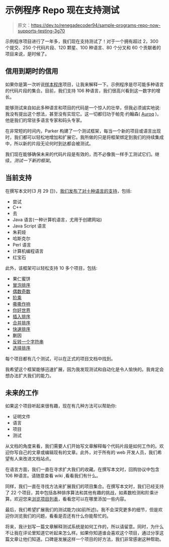 # 示例程序 Repo 现在支持测试

> 原文：<https://dev.to/renegadecoder94/sample-programs-repo-now-supports-testing-3g70>

示例程序项目进行了一年多，我们现在支持测试了！对于一个拥有超过 2，300 个提交、250 个代码片段、120 颗星、100 种语言、80 个分叉和 60 个贡献者的项目来说，是时候了。

## 信用到期时的信用

如果你是第一次听说[样本程序](https://github.com/TheRenegadeCoder/sample-programs)项目，让我来解释一下。示例程序是尽可能多种语言的代码片段的集合。目前，我们支持 106 种语言，我们很高兴看到这一数字的增长。

能够测试来自如此多种语言和项目的代码是一个惊人的壮举，但我必须诚实地说:我没有提出这个想法，甚至没有实现它。这一切都归功于帕克·约翰森( [Auroq](https://github.com/auroq) )，他是我们的常驻多语言专家和码头专家。

在非常短的时间内，Parker 构建了一个测试框架，每当一个新的项目或语言出现时，我们都可以轻松地增加和扩展它。我所做的只是将框架绑定到我们的持续集成中，所以新的片段无论何时到达都会被测试。

我们现在能够确保未来的代码片段是有效的，而不必像我一样手工测试它们。继续，*测试一下新的框架*。

## 当前支持

在撰写本文时(3 月 29 日)，[我们发布了对十种语言的支持](https://github.com/TheRenegadeCoder/sample-programs/releases/tag/10-lang-test)，包括:

*   尝试
*   C++
*   去
*   Java 语言(一种计算机语言，尤用于创建网站)
*   Java Script 语言
*   朱莉娅
*   哈斯克尔
*   Perl 语言
*   计算机编程语言
*   红宝石

此外，该框架可以轻松支持 10 多个项目，包括:

*   果仁蜜饼
*   [冒泡排序](https://sample-programs.therenegadecoder.com/projects/bubble-sort/)
*   [偶数奇数](https://sample-programs.therenegadecoder.com/projects/even-odd/)
*   [阶乘](https://sample-programs.therenegadecoder.com/projects/factorial/)
*   [嘶嘶作响](https://sample-programs.therenegadecoder.com/projects/fizz-buzz/)
*   [你好世界](https://sample-programs.therenegadecoder.com/projects/hello-world/)
*   [插入排序](https://sample-programs.therenegadecoder.com/projects/insertion-sort/)
*   [合并排序](https://sample-programs.therenegadecoder.com/projects/merge-sort/)
*   [快速排序](https://sample-programs.therenegadecoder.com/projects/quick-sort/)
*   蒯因
*   [反转一个字符串](https://sample-programs.therenegadecoder.com/projects/reverse-a-string/)
*   [选择排序](https://sample-programs.therenegadecoder.com/projects/selection-sort/)

每个项目都有几个测试，可以在正式的项目文档中找到。

我希望这个框架能够迅速扩展，因为我发现测试和自动化是令人愉快的。我肯定会想办法扩大我们的能力。

## 未来的工作

如果这个项目听起来很有趣，现在有几种方法可以帮助你:

*   证明文件
*   语言
*   项目
*   测试

从文档的角度来看，我们需要人们开始写文章解释每个代码片段是如何工作的。欢迎你写自己的文章或编辑现有的文章。此外，对于所有的 web 开发人员，我们希望有人来改进文档站点。

在语言方面，我们一直在寻求扩大我们的收藏。在撰写本文时，回购协议中包含 106 种语言。请随意查看 wiki ,看看我们有什么。

同样，我们一直在寻找方法来扩展我们的项目集合。在撰写本文时，我们已经支持了 22 个项目，其中包括各种排序算法和其他有趣的挑战，如素数检测和阶乘计算。欢迎您来[浏览项目列表](https://sample-programs.therenegadecoder.com/projects/)，看看您可以在哪里添加一些内容。

最后，我们希望扩展我们的测试能力(如前所述)。我不会深究更多的细节，但是欢迎你浏览我们的问题，看看是否还有什么你能帮忙的。

将来，我计划写一篇文章解释测试系统是如何工作的，所以请留意。同时，为什么不让我在评论里知道它听起来怎么样。如果你知道谁会喜欢这个项目，通过分享这篇文章让他们知道。口碑是发展这样一个项目的好方法，我们非常感谢这种帮助。
